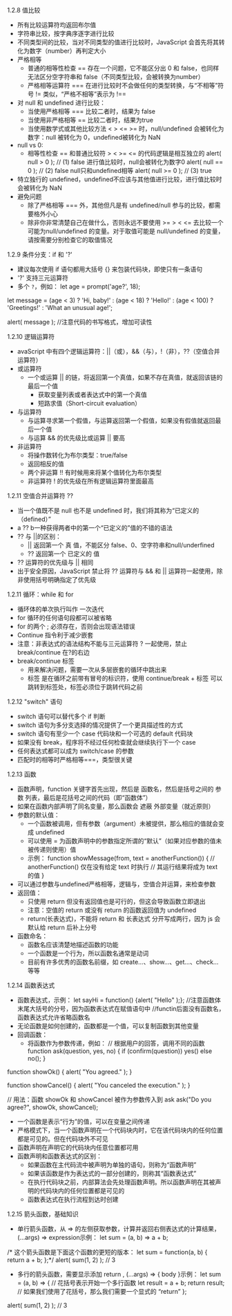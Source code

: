 1.2.8 值比较
- 所有比较运算符均返回布尔值
- 字符串比较，按字典序逐字进行比较
- 不同类型间的比较，当对不同类型的值进行比较时，JavaScript 会首先将其转化为数字（number）再判定大小
- 严格相等
  - 普通的相等性检查 == 存在一个问题，它不能区分出 0 和 false，也同样无法区分空字符串和 false（不同类型比较，会被转换为number）
  - 严格相等运算符 === 在进行比较时不会做任何的类型转换，与“不相等”符号 != 类似，“严格不相等”表示为 !==
- 对 null 和 undefined 进行比较：
  - 当使用严格相等 === 比较二者时，结果为 false
  - 当使用非严格相等 == 比较二者时，结果为true
  - 当使用数学式或其他比较方法 < > <= >= 时，null/undefined 会被转化为数字：null 被转化为 0，undefined被转化为 NaN
- null vs 0:
  - 相等性检查 == 和普通比较符 > < >= <= 的代码逻辑是相互独立的
alert( null > 0 );  // (1) false 进行值比较时，null会被转化为数字0
alert( null == 0 ); // (2) false null只和undefined相等
alert( null >= 0 ); // (3) true
- 特立独行的 undefined，undefined不应该与其他值进行比较，进行值比较时会被转化为 NaN
- 避免问题
  - 除了严格相等 === 外，其他但凡是有 undefined/null 参与的比较，都需要格外小心
  - 除非你非常清楚自己在做什么，否则永远不要使用 >= > < <= 去比较一个可能为null/undefined 的变量。对于取值可能是 null/undefined 的变量，请按需要分别检查它的取值情况

1.2.9 条件分支：if 和 '?'
- 建议每次使用 if 语句都用大括号 {} 来包装代码块，即使只有一条语句
- '?' 支持三元运算符
- 多个 `?`，例如：
let age = prompt('age?', 18);

let message = (age < 3) ? 'Hi, baby!' :
  (age < 18) ? 'Hello!' :
  (age < 100) ? 'Greetings!' :
  'What an unusual age!';

alert( message );
//注意代码的书写格式，增加可读性

1.2.10 逻辑运算符
- avaScript 中有四个逻辑运算符：||（或），&&（与），!（非），??（空值合并运算符）
- 或运算符
  - 一个或运算 || 的链，将返回第一个真值，如果不存在真值，就返回该链的最后一个值
    - 获取变量列表或者表达式中的第一个真值
    - 短路求值（Short-circuit evaluation）
- 与运算符
  - 与运算寻求第一个假值，与运算返回第一个假值，如果没有假值就返回最后一个值
  - 与运算 && 的优先级比或运算 || 要高
- 非运算符
  - 将操作数转化为布尔类型：true/false
  - 返回相反的值
  - 两个非运算 !! 有时候用来将某个值转化为布尔类型
  - 非运算符 ! 的优先级在所有逻辑运算符里面最高

1.2.11 空值合并运算符 ??
- 当一个值既不是 null 也不是 undefined 时，我们将其称为“已定义的（defined）”
- a ?? b一种获得两者中的第一个“已定义的”值的不错的语法
- ?? 与 ||的区别：
  - || 返回第一个 真 值，不能区分 false、0、空字符串和null/underfined
  - ?? 返回第一个 已定义的 值
- ?? 运算符的优先级与 || 相同
- 出于安全原因，JavaScript 禁止将 ?? 运算符与 && 和 || 运算符一起使用，除非使用括号明确指定了优先级

1.2.11 循环：while 和 for
- 循环体的单次执行叫作 一次迭代
- for 循环的任何语句段都可以被省略
- for 的两个 ; 必须存在，否则会出现语法错误
- Continue 指令利于减少嵌套
- 注意：非表达式的语法结构不能与三元运算符 ? 一起使用，禁止 break/continue 在?的右边
- break/continue 标签
  - 用来解决问题，需要一次从多层嵌套的循环中跳出来
  - 标签 是在循环之前带有冒号的标识符，使用 continue/break + 标签 可以跳转到标签处，标签必须位于跳转代码之前

1.2.12 "switch" 语句
- switch 语句可以替代多个 if 判断
- switch 语句为多分支选择的情况提供了一个更具描述性的方式
- switch 语句有至少一个 case 代码块和一个可选的 default 代码块
- 如果没有 break，程序将不经过任何检查就会继续执行下一个 case
- 任何表达式都可以成为 switch/case 的参数
- 匹配时的相等时严格相等===，类型很关键

1.2.13 函数
- 函数声明，function 关键字首先出现，然后是 函数名，然后是括号之间的 参数 列表，最后是花括号之间的代码（即“函数体”）
- 如果在函数内部声明了同名变量，那么函数会 遮蔽 外部变量（就近原则）
- 参数的默认值：
  - 一个函数被调用，但有参数（argument）未被提供，那么相应的值就会变成 undefined
  - 可以使用 = 为函数声明中的参数指定所谓的“默认”（如果对应参数的值未被传递则使用）值
  - 示例：
function showMessage(from, text = anotherFunction()) {
  // anotherFunction() 仅在没有给定 text 时执行
  // 其运行结果将成为 text 的值
}
- 可以通过参数与undefined严格相等，逻辑与，空值合并运算，来检查参数
- 返回值：
  - 只使用 return 但没有返回值也是可行的，但这会导致函数立即退出
  - 注意：空值的 return 或没有 return 的函数返回值为 undefined
  - return(长表达式)，不能将 return 和 长表达式 分开写成两行，因为 js 会默认给 return 后补上分号
- 函数命名：
  - 函数名应该清楚地描述函数的功能
  - 一个函数是一个行为，所以函数名通常是动词
  - 目前有许多优秀的函数名前缀，如 create…、show…、get…、check… 等等

1.2.14 函数表达式
- 函数表达式，示例：
let sayHi = function() {alert( "Hello" );}; //注意函数体末尾大括号的分号，因为函数表达式在赋值语句中
//functin后面没有函数名，函数表达式允许省略函数名
- 无论函数是如何创建的，函数都是一个值，可以复制函数到其他变量
- 回调函数：
  - 将函数作为参数传递，例如：
// 根据用户的回答，调用不同的函数
function ask(question, yes, no) {
    if (confirm(question)) yes()
    else no();
}

function showOk() {
  alert( "You agreed." );
}

function showCancel() {
  alert( "You canceled the execution." );
}

// 用法：函数 showOk 和 showCancel 被作为参数传入到 ask
ask("Do you agree?", showOk, showCancel);
- 一个函数是表示“行为”的值，可以在变量之间传递
- 严格模式下，当一个函数声明在一个代码块内时，它在该代码块内的任何位置都是可见的。但在代码块外不可见
- 函数声明在声明它的代码块内任意位置都可用
- 函数声明和函数表达式的区别：
  - 如果函数在主代码流中被声明为单独的语句，则称为“函数声明”
  - 如果该函数是作为表达式的一部分创建的，则称其“函数表达式”
  - 在执行代码块之前，内部算法会先处理函数声明。所以函数声明在其被声明的代码块内的任何位置都是可见的
  - 函数表达式在执行流程到达时创建

1.2.15 箭头函数，基础知识
- 单行箭头函数，从 => 的左侧获取参数，计算并返回右侧表达式的计算结果，(...args) => expression示例：
let sum = (a, b) => a + b;

/* 这个箭头函数是下面这个函数的更短的版本：
let sum = function(a, b) {
  return a + b;
};*/
alert( sum(1, 2) ); // 3
- 多行的箭头函数，需要显示添加 return , (...args) => { body }示例：
let sum = (a, b) => {  // 花括号表示开始一个多行函数
  let result = a + b;
  return result; // 如果我们使用了花括号，那么我们需要一个显式的 “return”
};

alert( sum(1, 2) ); // 3